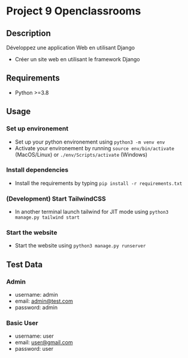 # Project 9 Openclassrooms
## Description
Développez une application Web en utilisant Django
- Créer un site web en utilisant le framework Django
## Requirements
- Python >=3.8
## Usage
### Set up environement
- Set up your python environement using `python3 -m venv env`
- Activate your environement by running `source env/bin/activate` (MacOS/Linux) or `./env/Scripts/activate` (Windows)
### Install dependencies
- Install the requirements by typing `pip install -r requirements.txt`
### (Development) Start TailwindCSS
- In another terminal launch tailwind for JIT mode using `python3 manage.py tailwind start`
### Start the website
- Start the website using `python3 manage.py runserver`
## Test Data
### Admin
- username: admin 
- email: admin@test.com
- password: admin
### Basic User
- username: user 
- email: user@gmail.com
- password: user
